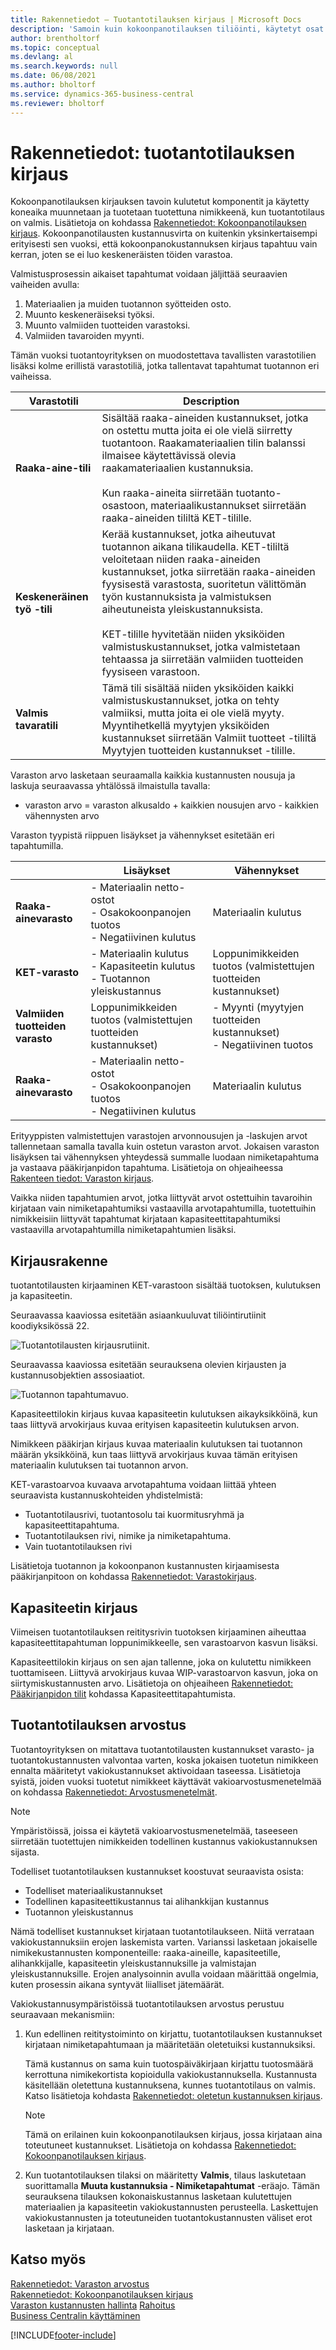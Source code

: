 ```yaml
---
title: Rakennetiedot – Tuotantotilauksen kirjaus | Microsoft Docs
description: 'Samoin kuin kokoonpanotilauksen tiliöinti, käytetyt osat ja käytetty koneaika muunnetaan ja tuotetaan tuotettuna nimikkeenä, kun tuotantotilaus on valmis.'
author: brentholtorf
ms.topic: conceptual
ms.devlang: al
ms.search.keywords: null
ms.date: 06/08/2021
ms.author: bholtorf
ms.service: dynamics-365-business-central
ms.reviewer: bholtorf
---
```

# <a name="design-details-production-order-posting"></a>Rakennetiedot: tuotantotilauksen kirjaus
Kokoonpanotilauksen kirjauksen tavoin kulutetut komponentit ja käytetty koneaika muunnetaan ja tuotetaan tuotettuna nimikkeenä, kun tuotantotilaus on valmis. Lisätietoja on kohdassa [Rakennetiedot: Kokoonpanotilauksen kirjaus](design-details-assembly-order-posting.md). Kokoonpanotilausten kustannusvirta on kuitenkin yksinkertaisempi erityisesti sen vuoksi, että kokoonpanokustannuksen kirjaus tapahtuu vain kerran, joten se ei luo keskeneräisten töiden varastoa.


Valmistusprosessin aikaiset tapahtumat voidaan jäljittää seuraavien vaiheiden avulla:  

1.  Materiaalien ja muiden tuotannon syötteiden osto.  
2.  Muunto keskeneräiseksi työksi.  
3.  Muunto valmiiden tuotteiden varastoksi.  
4.  Valmiiden tavaroiden myynti.  

Tämän vuoksi tuotantoyrityksen on muodostettava tavallisten varastotilien lisäksi kolme erillistä varastotiliä, jotka tallentavat tapahtumat tuotannon eri vaiheissa.  

|Varastotili|Description|  
|-----------------------|---------------------------------------|  
|**Raaka-aine-tili**|Sisältää raaka-aineiden kustannukset, jotka on ostettu mutta joita ei ole vielä siirretty tuotantoon. Raakamateriaalien tilin balanssi ilmaisee käytettävissä olevia raakamateriaalien kustannuksia.<br /><br /> Kun raaka-aineita siirretään tuotanto-osastoon, materiaalikustannukset siirretään raaka-aineiden tililtä KET-tilille.|  
|**Keskeneräinen työ -tili**|Kerää kustannukset, jotka aiheutuvat tuotannon aikana tilikaudella. KET-tililtä veloitetaan niiden raaka-aineiden kustannukset, jotka siirretään raaka-aineiden fyysisestä varastosta, suoritetun välittömän työn kustannuksista ja valmistuksen aiheutuneista yleiskustannuksista.<br /><br /> KET-tilille hyvitetään niiden yksiköiden valmistuskustannukset, jotka valmistetaan tehtaassa ja siirretään valmiiden tuotteiden fyysiseen varastoon.|  
|**Valmis tavaratili**|Tämä tili sisältää niiden yksiköiden kaikki valmistuskustannukset, jotka on tehty valmiiksi, mutta joita ei ole vielä myyty. Myyntihetkellä myytyjen yksiköiden kustannukset siirretään Valmiit tuotteet -tililtä Myytyjen tuotteiden kustannukset -tilille.|  

Varaston arvo lasketaan seuraamalla kaikkia kustannusten nousuja ja laskuja seuraavassa yhtälössä ilmaistulla tavalla:  

* varaston arvo = varaston alkusaldo + kaikkien nousujen arvo - kaikkien vähennysten arvo  

Varaston tyypistä riippuen lisäykset ja vähennykset esitetään eri tapahtumilla.  

||Lisäykset|Vähennykset|  
|-|---------------|---------------|  
|**Raaka-ainevarasto**|-   Materiaalin netto-ostot<br />-   Osakokoonpanojen tuotos<br />-   Negatiivinen kulutus|Materiaalin kulutus|  
|**KET-varasto**|-   Materiaalin kulutus<br />-   Kapasiteetin kulutus<br />-   Tuotannon yleiskustannus|Loppunimikkeiden tuotos (valmistettujen tuotteiden kustannukset)|  
|**Valmiiden tuotteiden varasto**|Loppunimikkeiden tuotos (valmistettujen tuotteiden kustannukset)|-   Myynti (myytyjen tuotteiden kustannukset)<br />-   Negatiivinen tuotos|  
|**Raaka-ainevarasto**|-   Materiaalin netto-ostot<br />-   Osakokoonpanojen tuotos<br />-   Negatiivinen kulutus|Materiaalin kulutus|  

Erityyppisten valmistettujen varastojen arvonnousujen ja -laskujen arvot tallennetaan samalla tavalla kuin ostetun varaston arvot. Jokaisen varaston lisäyksen tai vähennyksen yhteydessä summalle luodaan nimiketapahtuma ja vastaava pääkirjanpidon tapahtuma. Lisätietoja on ohjeaiheessa [Rakenteen tiedot: Varaston kirjaus](design-details-inventory-posting.md).  

Vaikka niiden tapahtumien arvot, jotka liittyvät arvot ostettuihin tavaroihin kirjataan vain nimiketapahtumiksi vastaavilla arvotapahtumilla, tuotettuihin nimikkeisiin liittyvät tapahtumat kirjataan kapasiteettitapahtumiksi vastaavilla arvotapahtumilla nimiketapahtumien lisäksi.  

## <a name="posting-structure"></a>Kirjausrakenne
tuotantotilausten kirjaaminen KET-varastoon sisältää tuotoksen, kulutuksen ja kapasiteetin.  

Seuraavassa kaaviossa esitetään asiaankuuluvat tiliöintirutiinit koodiyksikössä 22.  

![Tuotantotilausten kirjausrutiinit.](media/design_details_inventory_costing_14_production_posting_1.png "Tuotantotilausten kirjausrutiinit")  

Seuraavassa kaaviossa esitetään seurauksena olevien kirjausten ja kustannusobjektien assosiaatiot.  

![Tuotannon tapahtumavuo.](media/design_details_inventory_costing_14_production_posting_2.png "Tuotannon tapahtumavuo")  

Kapasiteettilokin kirjaus kuvaa kapasiteetin kulutuksen aikayksikköinä, kun taas liittyvä arvokirjaus kuvaa erityisen kapasiteetin kulutuksen arvon.  

Nimikkeen pääkirjan kirjaus kuvaa materiaalin kulutuksen tai tuotannon määrän yksikköinä, kun taas liittyvä arvokirjaus kuvaa tämän erityisen materiaalin kulutuksen tai tuotannon arvon.  

KET-varastoarvoa kuvaava arvotapahtuma voidaan liittää yhteen seuraavista kustannuskohteiden yhdistelmistä:  

-   Tuotantotilausrivi, tuotantosolu tai kuormitusryhmä ja kapasiteettitapahtuma.  
-   Tuotantotilauksen rivi, nimike ja nimiketapahtuma.  
-   Vain tuotantotilauksen rivi  

Lisätietoja tuotannon ja kokoonpanon kustannusten kirjaamisesta pääkirjanpitoon on kohdassa [Rakennetiedot: Varastokirjaus](design-details-inventory-posting.md).  

## <a name="capacity-posting"></a>Kapasiteetin kirjaus
Viimeisen tuotantotilauksen reititysrivin tuotoksen kirjaaminen aiheuttaa kapasiteettitapahtuman loppunimikkeelle, sen varastoarvon kasvun lisäksi.  

 Kapasiteettilokin kirjaus on sen ajan tallenne, joka on kulutettu nimikkeen tuottamiseen. Liittyvä arvokirjaus kuvaa WIP-varastoarvon kasvun, joka on siirtymiskustannusten arvo. Lisätietoja on ohjeaiheen [Rakennetiedot: Pääkirjanpidon tilit](design-details-accounts-in-the-general-ledger.md) kohdassa Kapasiteettitapahtumista.  

## <a name="production-order-costing"></a>Tuotantotilauksen arvostus
 Tuotantoyrityksen on mitattava tuotantotilausten kustannukset varasto- ja tuotantokustannusten valvontaa varten, koska jokaisen tuotetun nimikkeen ennalta määritetyt vakiokustannukset aktivoidaan taseessa. Lisätietoja syistä, joiden vuoksi tuotetut nimikkeet käyttävät vakioarvostusmenetelmää on kohdassa [Rakennetiedot: Arvostusmenetelmät](design-details-costing-methods.md).  

> [!NOTE]  
>  Ympäristöissä, joissa ei käytetä vakioarvostusmenetelmää, taseeseen siirretään tuotettujen nimikkeiden todellinen kustannus vakiokustannuksen sijasta.  

Todelliset tuotantotilauksen kustannukset koostuvat seuraavista osista:  

-   Todelliset materiaalikustannukset  
-   Todellinen kapasiteettikustannus tai alihankkijan kustannus  
-   Tuotannon yleiskustannus  

Nämä todelliset kustannukset kirjataan tuotantotilaukseen. Niitä verrataan vakiokustannuksiin erojen laskemista varten. Varianssi lasketaan jokaiselle nimikekustannusten komponenteille: raaka-aineille, kapasiteetille, alihankkijalle, kapasiteetin yleiskustannuksille ja valmistajan yleiskustannuksille. Erojen analysoinnin avulla voidaan määrittää ongelmia, kuten prosessin aikana syntyvät liialliset jätemäärät.  

Vakiokustannusympäristöissä tuotantotilauksen arvostus perustuu seuraavaan mekanismiin:  

1.  Kun edellinen reititystoiminto on kirjattu, tuotantotilauksen kustannukset kirjataan nimiketapahtumaan ja määritetään oletetuiksi kustannuksiksi.  

    Tämä kustannus on sama kuin tuotospäiväkirjaan kirjattu tuotosmäärä kerrottuna nimikekortista kopioidulla vakiokustannuksella. Kustannusta käsitellään oletettuna kustannuksena, kunnes tuotantotilaus on valmis. Katso lisätietoja kohdasta [Rakennetiedot: oletetun kustannuksen kirjaus](design-details-expected-cost-posting.md).  

    > [!NOTE]  
    >  Tämä on erilainen kuin kokoonpanotilauksen kirjaus, jossa kirjataan aina toteutuneet kustannukset. Lisätietoja on kohdassa [Rakennetiedot: Kokoonpanotilauksen kirjaus](design-details-assembly-order-posting.md).  
2.  Kun tuotantotilauksen tilaksi on määritetty **Valmis**, tilaus laskutetaan suorittamalla **Muuta kustannuksia - Nimiketapahtumat** -eräajo. Tämän seurauksena tilauksen kokonaiskustannus lasketaan kulutettujen materiaalien ja kapasiteetin vakiokustannusten perusteella. Laskettujen vakiokustannusten ja toteutuneiden tuotantokustannusten väliset erot lasketaan ja kirjataan.  

## <a name="see-also"></a>Katso myös
 [Rakennetiedot: Varaston arvostus](design-details-inventory-costing.md)   
 [Rakennetiedot: Kokoonpanotilauksen kirjaus](design-details-assembly-order-posting.md)  
 [Varaston kustannusten hallinta](finance-manage-inventory-costs.md) [Rahoitus](finance.md)  
 [Business Centralin käyttäminen](ui-work-product.md)


[!INCLUDE[footer-include](includes/footer-banner.md)]

